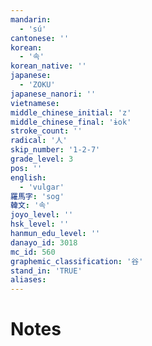 ```yaml
---
mandarin:
  - 'sú'
cantonese: ''
korean:
  - '속'
korean_native: ''
japanese:
  - 'ZOKU'
japanese_nanori: ''
vietnamese:
middle_chinese_initial: 'z'
middle_chinese_final: 'ɨok'
stroke_count: ''
radical: '人'
skip_number: '1-2-7'
grade_level: 3
pos: ''
english:
  - 'vulgar'
羅馬字: 'sog'
韓文: '속'
joyo_level: ''
hsk_level: ''
hanmun_edu_level: ''
danayo_id: 3018
mc_id: 560
graphemic_classification: '谷'
stand_in: 'TRUE'
aliases:
---
```


# Notes
